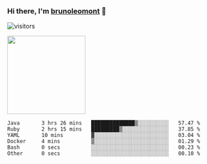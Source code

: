 ### Hi there, I'm [brunoleomont](https://www.linkedin.com/in/brunoleomont/) 👋

![visitors](https://visitor-badge.glitch.me/badge?page_id=page.id)

<img height="180em" src="https://github-readme-stats.vercel.app/api?username=brunoleomont&show_icons=true&hide_border=true&&count_private=true&include_all_commits=true" />

<!--START_SECTION:waka-->

```text
Java       3 hrs 26 mins   ██████████████▒░░░░░░░░░░   57.47 %
Ruby       2 hrs 15 mins   █████████▒░░░░░░░░░░░░░░░   37.85 %
YAML       10 mins         ▓░░░░░░░░░░░░░░░░░░░░░░░░   03.04 %
Docker     4 mins          ▒░░░░░░░░░░░░░░░░░░░░░░░░   01.29 %
Bash       0 secs          ░░░░░░░░░░░░░░░░░░░░░░░░░   00.23 %
Other      0 secs          ░░░░░░░░░░░░░░░░░░░░░░░░░   00.10 %
```

<!--END_SECTION:waka-->

<!--
**brunoleomont/brunoleomont** is a ✨ _special_ ✨ repository because its `README.md` (this file) appears on your GitHub profile.

Here are some ideas to get you started:

- 🔭 I’m currently working on ...
- 🌱 I’m currently learning ...
- 👯 I’m looking to collaborate on ...
- 🤔 I’m looking for help with ...
- 💬 Ask me about ...
- 📫 How to reach me: ...
- 😄 Pronouns: ...
- ⚡ Fun fact: ...
-->
